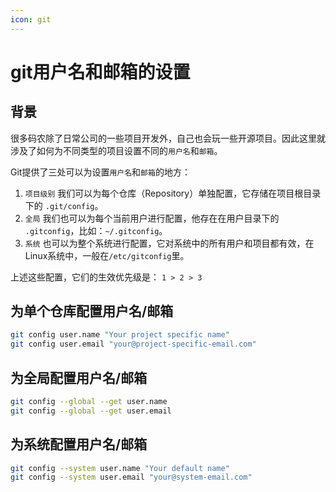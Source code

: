 ```yaml
---
icon: git
---
```


# git用户名和邮箱的设置

## 背景

很多码农除了日常公司的一些项目开发外，自己也会玩一些开源项目。因此这里就涉及了如何为不同类型的项目设置不同的`用户名`和`邮箱`。

Git提供了三处可以为设置`用户名`和`邮箱`的地方：

1. `项目级别` 我们可以为每个仓库（Repository）单独配置，它存储在项目根目录下的 `.git/config`。
2. `全局` 我们也可以为每个当前用户进行配置，他存在在用户目录下的 `.gitconfig`，比如：`~/.gitconfig`。
3. `系统` 也可以为整个系统进行配置，它对系统中的所有用户和项目都有效，在Linux系统中，一般在`/etc/gitconfig`里。

上述这些配置，它们的生效优先级是： `1 > 2 > 3`

## 为单个仓库配置用户名/邮箱

````bash
git config user.name "Your project specific name"
git config user.email "your@project-specific-email.com"
````

## 为全局配置用户名/邮箱

````bash
git config --global --get user.name
git config --global --get user.email
````

## 为系统配置用户名/邮箱

````bash
git config --system user.name "Your default name"
git config --system user.email "your@system-email.com"
````

